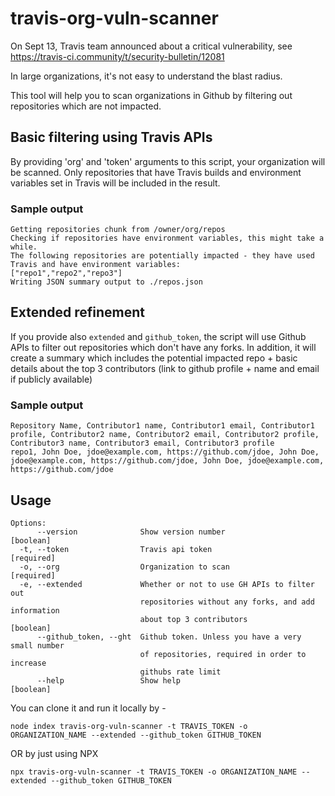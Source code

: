 # travis-org-vuln-scanner

On Sept 13, Travis team announced about a critical vulnerability, see https://travis-ci.community/t/security-bulletin/12081

In large organizations, it's not easy to understand the blast radius.

This tool will help you to scan organizations in Github by filtering out repositories which are not impacted.

## Basic filtering using Travis APIs

By providing 'org' and 'token' arguments to this script, your organization will be scanned.
Only repositories that have Travis builds and environment variables set in Travis will be included in the result.

### Sample output
```
Getting repositories chunk from /owner/org/repos
Checking if repositories have environment variables, this might take a while.
The following repositories are potentially impacted - they have used Travis and have environment variables:
["repo1","repo2","repo3"]
Writing JSON summary output to ./repos.json
```

## Extended refinement

If you provide also `extended` and `github_token`, the script will use Github APIs to filter out repositories which don't have any forks.
In addition, it will create a summary which includes the potential impacted repo + basic details about the top 3 contributors (link to github profile + name and email if publicly available)

### Sample output
```csv
Repository Name, Contributor1 name, Contributor1 email, Contributor1 profile, Contributor2 name, Contributor2 email, Contributor2 profile, Contributor3 name, Contributor3 email, Contributor3 profile
repo1, John Doe, jdoe@example.com, https://github.com/jdoe, John Doe, jdoe@example.com, https://github.com/jdoe, John Doe, jdoe@example.com, https://github.com/jdoe
```


## Usage

```
Options:
      --version              Show version number                       [boolean]
  -t, --token                Travis api token                         [required]
  -o, --org                  Organization to scan                     [required]
  -e, --extended             Whether or not to use GH APIs to filter out
                             repositories without any forks, and add information
                             about top 3 contributors                  [boolean]
      --github_token, --ght  Github token. Unless you have a very small number
                             of repositories, required in order to increase
                             githubs rate limit
      --help                 Show help                                 [boolean]
```

You can clone it and run it locally by -

```
node index travis-org-vuln-scanner -t TRAVIS_TOKEN -o ORGANIZATION_NAME --extended --github_token GITHUB_TOKEN
```

OR by just using NPX

```
npx travis-org-vuln-scanner -t TRAVIS_TOKEN -o ORGANIZATION_NAME --extended --github_token GITHUB_TOKEN
```
